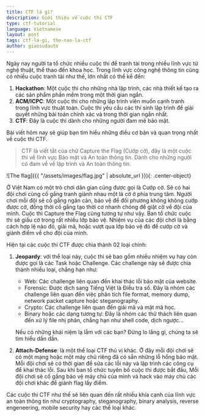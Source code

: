 ```yaml
---
title: CTF là gì?
description: Giới thiệu về cuộc thi CTF
type: ctf-tutorial
language: Vietnamese
layout: post
tags: ctf-la-gi, the-nao-la-ctf
author: giaosudauto 
---
```

Ngày nay người ta tổ chức nhiều cuộc thi để tranh tài trong nhiều lĩnh vực từ nghệ thuật, thể thao đến khoa học. Trong lĩnh vực công nghệ thông tin cũng có nhiều cuộc tranh tài như thế, lớn nhất có thể kể đến:
1.	**Hackathon**: Một cuộc thi cho những nhà lập trình, các nhà thiết kế tạo ra các sản phẩm phần mềm trong một thời gian ngắn.
2.	**ACM/ICPC**: Một cuộc thi cho những 
lập trình viên muốn cạnh tranh trong lĩnh vực thuật toán. Cuộc thi yêu cầu các thí sinh lập trình để giải quyết những bài toán chính xác và trong thời gian ngắn nhất.
3.	**CTF**: Đây là cuộc thi dành cho những người đam mê bảo mật.

Bài viết hôm nay sẽ giúp bạn tìm hiểu những điều cơ bản và quan trọng nhất về cuộc thi CTF.

> CTF là viết tắt của chữ Capture the Flag (Cướp cờ), đây là một cuộc thi về lĩnh vực Bảo mật và An toàn thông tin. Dành cho những người có đam về về lập trình và An toàn thông tin. 

![The flag]({{ "/assets/images/flag.jpg" | absolute_url }}){: .center-object}

Ở Việt Nam có một trò chơi dân gian cũng được gọi là Cướp cờ. Sẽ có hai đội chơi cùng cố gắng tranh giành nhau một lá cờ ở phía trung tâm. Người chơi mỗi đội sẽ cố gắng ngăn cản, bảo vệ để đối phương không không cướp được cờ, đồng thời cố gắng tạo thời cơ nhanh chóng để giật cờ về đội của mình.
Cuộc thi Capture the Flag cũng tương tự như vậy. Ban tổ chức cuộc thi sẽ giấu cờ trong rất nhiều lớp bảo vệ. Nhiệm vụ của các đội chơi là bằng cách hợp lệ nào đó, giải mã, hoặc vượt qua lớp bảo vệ đó để cướp cờ và giành điểm về cho đội của mình.

Hiện tại các cuộc thi CTF được chia thành 02 loại chính:
1. **Jeopardy**: với thể loại này, cuộc thi sẽ bao gồm nhiều nhiệm vụ hay còn được gọi là các Task hoặc Challenge. Các challenge này sẽ được chia thành nhiều loại, chẳng hạn như:
	*	Web: Các challenge liên quan đến khai thác lỗi bảo mật của website.
	*	Forensic: Được dịch sang Tiếng Việt là Điều tra số. Đây là nhóm các challenge liên quan đến việc phân tích file format, memory dump, network packet capture hoặc steganography.
	*	Crypto: Các challenge liên quan đến giải mã và mật mã học.
	*	Binary hoặc các dạng tương tự: Đây là nhóm các thử thách liên quan đến xử lý file nhị phân, chẳng hạn như shell code, dịch ngược...
	
	Nếu có những khái niệm lạ lẫm với các bạn? Đừng lo lắng gì, chúng ta sẽ tìm hiểu dần dần.
2.	**Attach-Defense**: là một thể loại CTF thú vị khác. Ở đây mỗi đội chơi sẽ có một mạng hoặc một máy chủ riêng đã có sẵn những lỗ hổng bảo mật. Mỗi đội chơi sẽ có thời gian để sửa các lỗi này và lập trình các công cụ để khai thác lỗi. Sau khi ban tổ chức tuyên bố cuộc thi được bắt đầu, Mỗi đội chơi sẽ cố gắng bảo vệ máy chủ của mình và hack vào máy chủ các đội chơi khác để giành flag lấy điểm. 

Các cuộc thi CTF như thế sẽ liên quan đến rất nhiều khía cạnh của lĩnh vực an toàn thông tin như cryptography, steganography, binary analysis, reverse engeneering, mobile security hay các thể loại khác.

